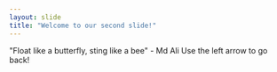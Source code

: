 ```yaml
---
layout: slide
title: "Welcome to our second slide!"
---
```

"Float like a butterfly, sting like a bee" - Md Ali
Use the left arrow to go back!

